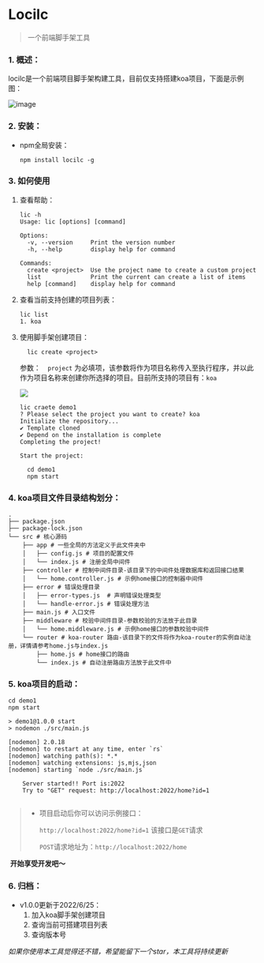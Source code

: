 # Locilc

> 一个前端脚手架工具

### 1. 概述：

​	locilc是一个前端项目脚手架构建工具，目前仅支持搭建koa项目，下面是示例图：

![image](https://tva3.sinaimg.cn/large/0087ufIQgy1h3kry4l5ttj30l309fgpo.jpg)



### 2. 安装：

- npm全局安装：

  ``` shell
  npm install locilc -g
  ```

### 3. 如何使用

1. 查看帮助：

   ```shell
   lic -h  
   Usage: lic [options] [command]
   
   Options:
     -v, --version     Print the version number
     -h, --help        display help for command
   
   Commands:
     create <project>  Use the project name to create a custom project
     list              Print the current can create a list of items
     help [command]    display help for command
   
   ```

   

2. 查看当前支持创建的项目列表：

   ``` shell
   lic list        
   1. koa
   ```

   

3. 使用脚手架创建项目：

   `  lic create <project>`

   参数：`  project` 为必填项，该参数将作为项目名称传入至执行程序，并以此作为项目名称来创建你所选择的项目。目前所支持的项目有：`koa` 

   ![](https://tva2.sinaimg.cn/large/0087ufIQgy1h3kr97n63wj30q7039myj.jpg)

   ``` shell
   lic craete demo1
   ? Please select the project you want to create? koa
   Initialize the repository...
   ✔ Template cloned
   ✔ Depend on the installation is complete
   Completing the project!
   
   Start the project: 
   
     cd demo1
     npm start
   
   ```

   

### 4. koa项目文件目录结构划分：

``` shell
.
├── package.json
├── package-lock.json
└── src # 核心源码
    ├── app # 一些全局的方法定义于此文件夹中
    │   ├── config.js # 项目的配置文件
    │   └── index.js # 注册全局中间件
    ├── controller # 控制中间件目录-该目录下的中间件处理数据库和返回接口结果
    │   └── home.controller.js # 示例home接口的控制器中间件
    ├── error # 错误处理目录
    │   ├── error-types.js  # 声明错误处理类型
    │   └── handle-error.js # 错误处理方法
    ├── main.js # 入口文件
    ├── middleware # 校验中间件目录-参数校验的方法放于此目录
    │   └── home.middleware.js # 示例home接口的参数校验中间件
    └── router # koa-router 路由-该目录下的文件将作为koa-router的实例自动注册，详情请参考home.js与index.js
        ├── home.js # home接口的路由
        └── index.js # 自动注册路由方法放于此文件中

```



### 5. koa项目的启动：

``` shell
cd demo1
npm start

> demo1@1.0.0 start
> nodemon ./src/main.js

[nodemon] 2.0.18
[nodemon] to restart at any time, enter `rs`
[nodemon] watching path(s): *.*
[nodemon] watching extensions: js,mjs,json
[nodemon] starting `node ./src/main.js`

    Server started!! Port is:2022
    Try to "GET" request: http://localhost:2022/home?id=1
  
```

> - 项目启动后你可以访问示例接口：
>
>   `http://localhost:2022/home?id=1` 该接口是`GET`请求
>
>   `POST`请求地址为：`http://localhost:2022/home`

​	**开始享受开发吧～**

### 6. 归档：

- v1.0.0更新于2022/6/25：
  1. 加入koa脚手架创建项目
  2. 查询当前可搭建项目列表
  3. 查询版本号

*如果你使用本工具觉得还不错，希望能留下一个star，本工具将持续更新*
